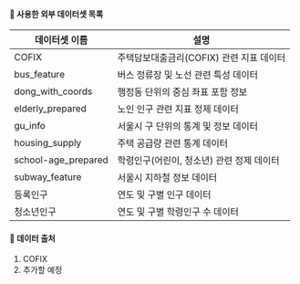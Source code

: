 #### 📂 사용한 외부 데이터셋 목록

| 데이터셋 이름             | 설명 |
|--------------------------|------|
| COFIX                   | 주택담보대출금리(COFIX) 관련 지표 데이터 |
| bus_feature             | 버스 정류장 및 노선 관련 특성 데이터 |
| dong_with_coords        | 행정동 단위의 중심 좌표 포함 정보 |
| elderly_prepared        | 노인 인구 관련 지표 정제 데이터 |
| gu_info                 | 서울시 구 단위의 통계 및 정보 데이터 |
| housing_supply          | 주택 공급량 관련 통계 데이터 |
| school-age_prepared     | 학령인구(어린이, 청소년) 관련 정제 데이터 |
| subway_feature          | 서울시 지하철 정보 데이터 |
| 등록인구                 | 연도 및 구별 인구 데이터 |
| 청소년인구               | 연도 및 구별 학령인구 수 데이터 |

#### 📎 데이터 출처 
1. COFIX
2. 추가할 예정
